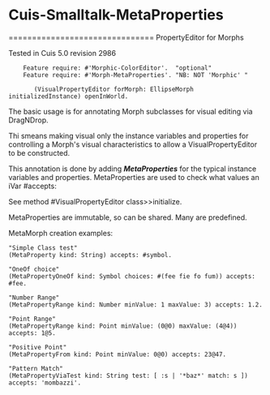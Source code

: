 # Cuis-Smalltalk-MetaProperties
===============================
PropertyEditor for Morphs

Tested in Cuis 5.0 revision 2986

````Smalltalk
	Feature require: #'Morphic-ColorEditor'.  "optional"
	Feature require: #'Morph-MetaProperties'. "NB: NOT 'Morphic' "

       (VisualPropertyEditor forMorph: EllipseMorph initializedInstance) openInWorld.
````

The basic usage is for annotating Morph subclasses for visual editing via DragNDrop.

Thi smeans making visual only the instance variables and properties for controlling a Morph's visual characteristics to allow a VisualPropertyEditor to be constructed. 

This annotation is done by adding ***MetaProperties*** for the typical instance variables and properties.  MetaProperties are used to check what values an iVar #accepts:

See method #VisualPropertyEditor class>>initialize.

MetaProperties are immutable, so can be shared.  Many are predefined.

MetaMorph creation examples:
````Smalltalk
"Simple Class test"
(MetaProperty kind: String) accepts: #symbol.

"OneOf choice"
(MetaPropertyOneOf kind: Symbol choices: #(fee fie fo fum)) accepts: #fee.

"Number Range"
(MetaPropertyRange kind: Number minValue: 1 maxValue: 3) accepts: 1.2.

"Point Range"
(MetaPropertyRange kind: Point minValue: (0@0) maxValue: (4@4)) accepts: 1@5.

"Positive Point"
(MetaPropertyFrom kind: Point minValue: 0@0) accepts: 23@47.

"Pattern Match"
(MetaPropertyViaTest kind: String test: [ :s | '*baz*' match: s ]) accepts: 'mombazzi'.

````
